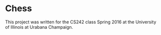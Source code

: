 # Chess
This project was written for the CS242 class Spring 2016 at the University of Illinois at Urabana Champaign.
